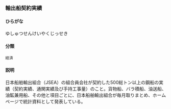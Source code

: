 <div style="display:none;">

## [あ行](securities-terms?id=あ行)
## [か行](securities-terms?id=か行)
## [さ行](securities-terms?id=さ行)
## [た行](securities-terms?id=た行)
## [な行](securities-terms?id=な行)
## [は行](securities-terms?id=は行)
## [ま行](securities-terms?id=ま行)
## [や行](securities-terms?id=や行)

</div>

### 輸出船契約実績

#### ひらがな

ゆしゅつせんけいやくじっせき

#### 分類

`経済`

#### 説明

日本船舶輸出組合（JSEA）の組合員会社が契約した500総トン以上の鋼船の実績（契約実績、通関実績及び手持工事量）のこと。貨物船、バラ積船、油送船、油鉱兼用船、その他と項目ごとに、日本船舶輸出組合が毎月取りまとめ、ホームページで統計資料として発表している。

<div style="display:none;">

## [ら行](securities-terms?id=ら行)
## [わ行](securities-terms?id=わ行)
## [英数字・記号](securities-terms?id=英数字・記号)

</div>

